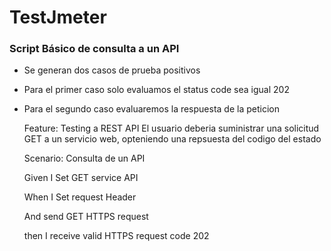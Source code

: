 # TestJmeter
###  Script Básico de consulta a un API

- Se generan dos casos de prueba positivos

- Para el primer caso solo evaluamos el status code sea igual 202

- Para el segundo caso evaluaremos la respuesta de la peticion


	Feature: Testing a REST API
  El usuario deberia suministrar una solicitud GET a un servicio web,
  opteniendo una repsuesta del codigo del estado
 
  Scenario: Consulta de un API
  
  	Given I Set GET service API
  
  	When I Set request Header
  
 	And send GET HTTPS request
  
 	then I receive valid HTTPS request code 202
